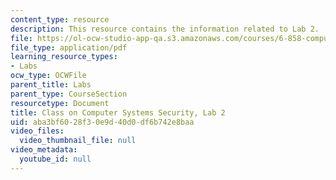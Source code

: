 ```yaml
---
content_type: resource
description: This resource contains the information related to Lab 2.
file: https://ol-ocw-studio-app-qa.s3.amazonaws.com/courses/6-858-computer-systems-security-fall-2014/aba3bf6028f30e9d40d0df6b742e8baa_MIT6_858F14_lab2.pdf
file_type: application/pdf
learning_resource_types:
- Labs
ocw_type: OCWFile
parent_title: Labs
parent_type: CourseSection
resourcetype: Document
title: Class on Computer Systems Security, Lab 2
uid: aba3bf60-28f3-0e9d-40d0-df6b742e8baa
video_files:
  video_thumbnail_file: null
video_metadata:
  youtube_id: null
---
```

